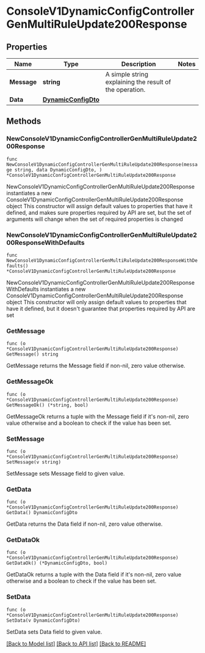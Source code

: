 # ConsoleV1DynamicConfigControllerGenMultiRuleUpdate200Response

## Properties

Name | Type | Description | Notes
------------ | ------------- | ------------- | -------------
**Message** | **string** | A simple string explaining the result of the operation. | 
**Data** | [**DynamicConfigDto**](DynamicConfigDto.md) |  | 

## Methods

### NewConsoleV1DynamicConfigControllerGenMultiRuleUpdate200Response

`func NewConsoleV1DynamicConfigControllerGenMultiRuleUpdate200Response(message string, data DynamicConfigDto, ) *ConsoleV1DynamicConfigControllerGenMultiRuleUpdate200Response`

NewConsoleV1DynamicConfigControllerGenMultiRuleUpdate200Response instantiates a new ConsoleV1DynamicConfigControllerGenMultiRuleUpdate200Response object
This constructor will assign default values to properties that have it defined,
and makes sure properties required by API are set, but the set of arguments
will change when the set of required properties is changed

### NewConsoleV1DynamicConfigControllerGenMultiRuleUpdate200ResponseWithDefaults

`func NewConsoleV1DynamicConfigControllerGenMultiRuleUpdate200ResponseWithDefaults() *ConsoleV1DynamicConfigControllerGenMultiRuleUpdate200Response`

NewConsoleV1DynamicConfigControllerGenMultiRuleUpdate200ResponseWithDefaults instantiates a new ConsoleV1DynamicConfigControllerGenMultiRuleUpdate200Response object
This constructor will only assign default values to properties that have it defined,
but it doesn't guarantee that properties required by API are set

### GetMessage

`func (o *ConsoleV1DynamicConfigControllerGenMultiRuleUpdate200Response) GetMessage() string`

GetMessage returns the Message field if non-nil, zero value otherwise.

### GetMessageOk

`func (o *ConsoleV1DynamicConfigControllerGenMultiRuleUpdate200Response) GetMessageOk() (*string, bool)`

GetMessageOk returns a tuple with the Message field if it's non-nil, zero value otherwise
and a boolean to check if the value has been set.

### SetMessage

`func (o *ConsoleV1DynamicConfigControllerGenMultiRuleUpdate200Response) SetMessage(v string)`

SetMessage sets Message field to given value.


### GetData

`func (o *ConsoleV1DynamicConfigControllerGenMultiRuleUpdate200Response) GetData() DynamicConfigDto`

GetData returns the Data field if non-nil, zero value otherwise.

### GetDataOk

`func (o *ConsoleV1DynamicConfigControllerGenMultiRuleUpdate200Response) GetDataOk() (*DynamicConfigDto, bool)`

GetDataOk returns a tuple with the Data field if it's non-nil, zero value otherwise
and a boolean to check if the value has been set.

### SetData

`func (o *ConsoleV1DynamicConfigControllerGenMultiRuleUpdate200Response) SetData(v DynamicConfigDto)`

SetData sets Data field to given value.



[[Back to Model list]](../README.md#documentation-for-models) [[Back to API list]](../README.md#documentation-for-api-endpoints) [[Back to README]](../README.md)


